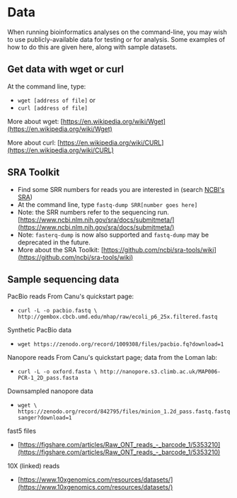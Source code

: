 # Data

When running bioinformatics analyses on the command-line, you may wish to use publicly-available data for testing or for analysis. Some examples of how to do this are given here, along with sample datasets.

## Get data with wget or curl
At the command line, type:

* `wget [address of file]`   or
* `curl [address of file]`

More about wget: [https://en.wikipedia.org/wiki/Wget](https://en.wikipedia.org/wiki/Wget)

More about curl: [https://en.wikipedia.org/wiki/CURL](https://en.wikipedia.org/wiki/CURL)

## SRA Toolkit

* Find some SRR numbers for reads you are interested in (search [NCBI's SRA](https://www.ncbi.nlm.nih.gov/sra))
* At the command line, type `fastq-dump SRR[number goes here]`
* Note: the SRR numbers refer to the sequencing run. [https://www.ncbi.nlm.nih.gov/sra/docs/submitmeta/](https://www.ncbi.nlm.nih.gov/sra/docs/submitmeta/)
* Note: `fasterq-dump` is now also supported and `fastq-dump` may be deprecated in the future.
* More about the SRA Toolkit: [https://github.com/ncbi/sra-tools/wiki](https://github.com/ncbi/sra-tools/wiki)

## Sample sequencing data

<ss>PacBio reads</ss> From Canu's quickstart page:

* `curl -L -o pacbio.fastq \
http://gembox.cbcb.umd.edu/mhap/raw/ecoli_p6_25x.filtered.fastq`

<ss>Synthetic PacBio data</ss>

* `wget https://zenodo.org/record/1009308/files/pacbio.fq?download=1`

<ss>Nanopore reads</ss> From Canu's quickstart page; data from the Loman lab:

* `curl -L -o oxford.fasta \
http://nanopore.s3.climb.ac.uk/MAP006-PCR-1_2D_pass.fasta`


<ss>Downsampled nanopore data</ss>

* `wget \
https://zenodo.org/record/842795/files/minion_1.2d_pass.fastq.fastqsanger?download=1`

<ss>fast5 files</ss>

* [https://figshare.com/articles/Raw_ONT_reads_-_barcode_1/5353210](https://figshare.com/articles/Raw_ONT_reads_-_barcode_1/5353210)

<ss>10X (linked) reads</ss>

* [https://www.10xgenomics.com/resources/datasets/](https://www.10xgenomics.com/resources/datasets/)
